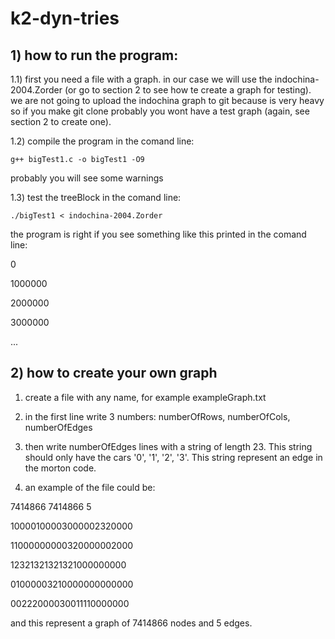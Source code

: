 # k2-dyn-tries

## 1) how to run the program:

1.1) first you need a file with a graph. in our case we will use the indochina-2004.Zorder
(or go to section 2 to see how te create a graph for testing). we are not going to upload
the indochina graph to git because is very heavy so if you make git clone probably you wont
have a test graph (again, see section 2 to create one).

1.2) compile the program in the comand line:

    g++ bigTest1.c -o bigTest1 -O9

probably you will see some warnings

1.3) test the treeBlock in the comand line:

    ./bigTest1 < indochina-2004.Zorder
    
the program is right if you see something like this printed in the comand line:

0

1000000

2000000

3000000

...

## 2) how to create your own graph

1) create a file with any name, for example exampleGraph.txt

2) in the first line write 3 numbers: numberOfRows, numberOfCols, numberOfEdges

3) then write numberOfEdges lines with a string of length 23.
This string should only have the cars '0', '1', '2', '3'. This string represent
an edge in the morton code.

4) an example of the file could be:

7414866 7414866 5

10000100003000002320000

11000000000320000002000

12321321321321000000000

01000003210000000000000

00222000030011110000000

and this represent a graph of 7414866 nodes and 5 edges.